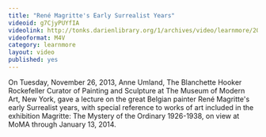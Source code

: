 ```yaml
---
title: "René Magritte's Early Surrealist Years"
videoid: g7CjyPUYfIA
videolink: http://tonks.darienlibrary.org/1/archives/video/learnmore/20131126_magritte.m4v
videoformat: M4V
category: learnmore
layout: video
published: yes
---
```


On Tuesday, November 26, 2013, Anne Umland, The Blanchette Hooker Rockefeller Curator of Painting and Sculpture at The Museum of Modern Art, New York, gave a lecture on the great Belgian painter René Magritte's early Surrealist years, with special reference to works of art included in the exhibition Magritte: The Mystery of the Ordinary 1926-1938, on view at MoMA through January 13, 2014.